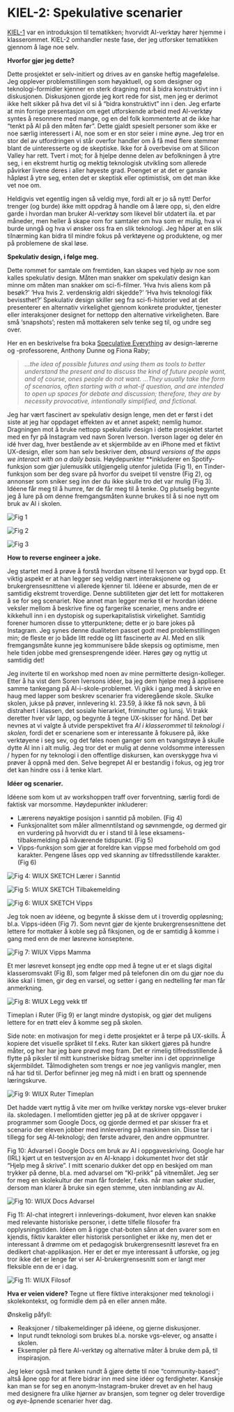 # KIEL-2: Spekulative scenarier

[KIEL-1](https://mikrobloggeriet.no/kiel/kiel-1/) var en introduksjon til tematikken; hvorvidt AI-verktøy hører hjemme i klasserommet. 
KIEL-2 omhandler neste fase, der jeg utforsker tematikken gjennom å lage noe selv. 

**Hvorfor gjør jeg dette?**

Dette prosjektet er selv-initiert og drives av en ganske heftig magefølelse. Jeg opplever problemstillingen som høyaktuell, og som designer og teknologi-formidler kjenner en sterk dragning mot å bidra konstruktivt inn i diskusjonen. Diskusjonen gjorde jeg kort rede for sist, men jeg er derimot ikke helt sikker på hva det vil si å “bidra konstruktivt” inn i den. Jeg erfarte at min forrige presentasjon om eget utforskende arbeid med AI-verktøy syntes å resonnere med mange, og en del folk kommenterte at de ikke har “tenkt på AI på den måten før”. Dette gjaldt spesielt personer som ikke er noe særlig interessert i AI, noe som er en stor seier i mine øyne. Jeg tror en stor del av utfordringen vi står overfor handler om å få med flere stemmer blant de uinteresserte og de skeptiske. Ikke for å overbevise om at Silicon Valley har rett. Tvert i mot; for å hjelpe denne delen av befolkningen å ytre seg, i en ekstremt hurtig og mektig teknologisk utvikling som allerede påvirker livene deres i aller høyeste grad. Poenget er at det er ganske håpløst å ytre seg, enten det er skeptisk eller optimistisk, om det man ikke vet noe om. 

Heldigvis vet egentlig ingen så veldig mye, fordi alt er jo så nytt! Derfor trenger (og burde) ikke mitt oppdrag å handle om å lære opp, si, den eldre garde i hvordan man bruker AI-verktøy som likevel blir utdatert ila. et par måneder, men heller å skape rom for samtaler om hva som er mulig, hva vi burde unngå og hva vi ønsker oss fra en slik teknologi. Jeg håper at en slik tilnærming kan bidra til mindre fokus på verktøyene og produktene, og mer på problemene de skal løse. 

**Spekulativ design, i følge meg.**

Dette rommet for samtale om fremtiden, kan skapes ved hjelp av noe som kalles spekulativ design. Måten man snakker om spekulativ design kan minne om måten man snakker om sci-fi-filmer. ‘Hva hvis aliens kom på besøk?’ ‘Hva hvis 2. verdenskrig aldri skjedde?’ ‘Hva hvis teknologi fikk bevissthet?’ Spekulativ design skiller seg fra sci-fi-historier ved at det presenterer en alternativ virkelighet gjennom konkrete produkter, tjenester eller interaksjoner designet for nettopp den alternative virkeligheten. Bare små ‘snapshots’; resten må mottakeren selv tenke seg til, og undre seg over.

Her en en beskrivelse fra boka [Speculative Everything](https://mitpress.mit.edu/9780262019842/speculative-everything/) av design-lærerne og -professorene, Anthony Dunne og Fiona Raby;

> *…the idea of possible futures and using them as tools to better understand the present and to discuss the kind of future people want, and of course, ones people do not want.
...They usually take the form of scenarios, often starting with a what-if question, and are intended to open up spaces for debate and discussion; therefore, they are by necessity provocative, intentionally simplified, and fictional.*
> 

Jeg har vært fascinert av spekulativ design lenge, men det er først i det siste at jeg har oppdaget effekten av et annet aspekt; nemlig humor. Dragningen mot å bruke nettopp spekulativ design i dette prosjektet startet med en fyr på Instagram ved navn Soren Iverson. Iverson lager og deler én idé hver dag, hver bestående av et skjermbilde av en iPhone med et fiktivt UX-design, eller som han selv beskriver dem, *absurd versions of the apps we interact with on a daily basis.* Høydepunkter **inkluderer en Spotify-funksjon som gjør julemusikk utilgjengelig utenfor juletida (Fig 1), en Tinder-funksjon som ber deg svare på hvorfor du sveipet til venstre (Fig 2), og annonser som sniker seg inn der du ikke skulle tro det var mulig (Fig 3). Idéene får meg til å humre, før de får meg til å tenke. Og plutselig begynte jeg å lure på om denne fremgangsmåten kunne brukes til å si noe nytt om bruk av AI i skolen.


![Fig 1](https://github.com/iterate/mikrobloggeriet/assets/130968924/f71be9ef-8a64-49fe-bf25-7549329ef2d6)


![Fig 2](https://github.com/iterate/mikrobloggeriet/assets/130968924/0d520be8-c6d8-432f-84b8-14ebe8d9b905)


![Fig 3](https://github.com/iterate/mikrobloggeriet/assets/130968924/dfef2d31-aaa7-4a53-9062-1d60d921c67c)





**How to reverse engineer a joke.**

Jeg startet med å prøve å forstå hvordan vitsene til Iverson var bygd opp. Et viktig aspekt er at han legger seg veldig nært interaksjonene og brukergrensesnittene vi allerede kjenner til. Idéene er absurde, men de er samtidig ekstremt troverdige. Denne subtiliteten gjør det lett for mottakeren å se for seg scenariet. Noe annet man legger merke til er hvordan idéene veksler mellom å beskrive fine og fargerike scenarier, mens andre er kikkehull inn i en dystopisk og superkapitalistisk virkelighet. Samtidig forener humoren disse to ytterpunktene; dette er jo bare jokes på Instagram. Jeg synes denne dualiteten passet godt med problemstillingen min; de fleste er jo både litt redde og litt fascinerte av AI. Med en slik fremgangsmåte kunne jeg kommunisere både skepsis og optimisme, men hele tiden jobbe med grensesprengende idéer. Høres gøy og nyttig ut samtidig det! 

Jeg inviterte til en workshop med noen av mine permitterte design-kolleger. Etter å ha vist dem Soren Iversons idéer, ba jeg dem hjelpe meg å applisere samme tankegang på AI-i-skole-problemet. Vi gikk i gang med å skrive en haug med lapper som beskrev scenarier fra videregående skole. Skulke skolen, jukse på prøver, innlevering kl. 23.59, å ikke få nok søvn, å bli distrahert i klassen, det sosiale hierarkiet, friminutter og lunsj. Vi trakk deretter hver vår lapp, og begynte å tegne UX-skisser for hånd. Det bør nevnes at vi valgte å utvide perspektivet fra *AI i klasserommet* til *teknologi i skolen,* fordi det er scenariene som er interessante å fokusere på, ikke verktøyene i seg sev, og det føles noen ganger som en tvangstrøye å skulle dytte AI inn i alt mulig. Jeg tror det er mulig at denne voldsomme interessen / hypen for ny teknologi i den offentlige diskursen, kan overskygge hva vi prøver å oppnå med den. Selve begrepet AI er bestandig i fokus, og jeg tror det kan hindre oss i å tenke klart. 



**Idéer og scenarier.**

Idéene som kom ut av workshoppen traff over forventning, særlig fordi de faktisk var morsomme. Høydepunkter inkluderer:

- Lærerens nøyaktige posisjon i sanntid på mobilen. (Fig 4)
- Funksjonalitet som måler allmenntilstand og søvnmengde, og dermed gir en vurdering på hvorvidt du er i stand til å lese eksamens-tilbakemelding på nåværende tidspunkt. (Fig 5)
- Vipps-funksjon som gjør at foreldre kan vippse med forbehold om god karakter. Pengene låses opp ved skanning av tilfredsstillende karakter. (Fig 6)

  
![Fig 4: WIUX SKETCH Lærer i Sanntid](https://github.com/iterate/mikrobloggeriet/assets/130968924/6fa33b5a-9cd7-40b4-ae67-8b7f88bf5f35)

![Fig 5: WIUX SKETCH Tilbakemelding](https://github.com/iterate/mikrobloggeriet/assets/130968924/76878182-5f6d-4479-84b8-cd993377a17b)

![Fig 6: WIUX SKETCH Vipps](https://github.com/iterate/mikrobloggeriet/assets/130968924/621e80c4-df37-4d36-8216-2a5f829ff63c)



Jeg tok noen av idéene, og begynte å skisse dem ut i troverdig oppløsning; bl.a. Vipps-idéen (Fig 7). Som nevnt gjør de kjente brukergrensesnittene det lettere for mottaker å koble seg på fiksjonen, og de er samtidig å komme i gang med enn de mer løsrevne konseptene. 

![Fig 7: WIUX Vipps Mamma](https://github.com/iterate/mikrobloggeriet/assets/130968924/20b1eef7-3699-42a0-bc78-dae0b0a3e7d6)



Et mer løsrevet konsept jeg endte opp med å tegne ut er et slags digital klasseromsvakt (Fig 8), som følger med på telefonen din om du gjør noe du ikke skal i timen, gir deg en varsel, og setter i gang en nedtelling før man får anmerkning.

![Fig 8: WIUX Legg vekk tlf](https://github.com/iterate/mikrobloggeriet/assets/130968924/36c5105a-240e-4fe7-b01a-bbf3d442830d)


Timeplan i Ruter (Fig 9) er langt mindre dystopisk, og gjør det muligens lettere for en trøtt elev å komme seg på skolen. 

Side note: en motivasjon for meg i dette prosjektet er å terpe på UX-skills. Å kopiere det visuelle språket til f.eks. Ruter kan sikkert gjøres på hundre måter, og her har jeg bare prøvd meg fram. Det er rimelig tilfredsstillende å flytte på piksler til mitt kunstneriske bidrag smelter inn i det opprinnelige skjermbildet. Tålmodigheten som trengs er noe jeg vanligvis mangler, men nå har tid til. Derfor befinner jeg meg nå midt i en bratt og spennende læringskurve.

![Fig 9: WIUX Ruter Timeplan](https://github.com/iterate/mikrobloggeriet/assets/130968924/64c70320-a884-45f4-8abe-f8e1995128e3)

Det hadde vært nyttig å vite mer om hvilke verktøy norske vgs-elever bruker ila. skoledagen. I mellomtiden gjetter jeg på at de skriver oppgaver i programmer som Google Docs, og gjorde dermed et par skisser fra et scenario der eleven jobber med innlevering på maskinen sin. Disse tar i tillegg for seg AI-teknologi; den første advarer, den andre oppmuntrer.

Fig 10: Advarsel i Google Docs om bruk av AI i oppgaveskriving. Google har (IRL) kjørt ut en testversjon av en AI-knapp i dokumentet hvor det står “Hjelp meg å skrive”. I mitt scenario dukker det opp en beskjed om man trykker på denne, bl.a. med advarsel om “KI-prikk” på vitnemålet. Jeg ser for meg en skolekultur der man får fordeler, f.eks. når man søker studier, dersom man klarer å bruke sin egen stemme, uten innblanding av AI.

![Fig 10: WIUX Docs Advarsel](https://github.com/iterate/mikrobloggeriet/assets/130968924/125e6915-cb01-4568-a4a0-f8fede4876f9)

Fig 11: AI-chat integrert i innleverings-dokument, hvor eleven kan snakke med relevante historiske personer, i dette tilfelle filosofer fra opplysningstiden. Idéen om å rigge chat-boten sånn at den svarer som en kjendis, fiktiv karakter eller historisk personlighet er ikke ny, men det er interessant å drømme om et pedagogisk brukergrensesnitt løsrevet fra en dedikert chat-applikasjon. Her er det er mye interessant å utforske, og jeg tror ikke det er lenge før vi ser AI-brukergrensesnitt som er langt mer fleksible enn de er i dag.

![Fig 11: WIUX Filosof](https://github.com/iterate/mikrobloggeriet/assets/130968924/70d35419-1d97-4605-a4dc-a49c95e75f1e)


**Hva er veien videre?**
Tegne ut flere fiktive interaksjoner med teknologi i skolekontekst, og formidle dem på en eller annen måte. 

Ønskelig påfyll:

- Reaksjoner / tilbakemeldinger på idéene, og gjerne diskusjoner.
- Input rundt teknologi som brukes bl.a. norske vgs-elever, og ansatte i skolen.
- Eksempler på flere AI-verktøy og alternative måter å bruke dem på, til inspirasjon.

Jeg leker også med tanken rundt å gjøre dette til noe “community-based”; altså åpne opp for at flere bidrar inn med sine idéer og ferdigheter. Kanskje kan man se for seg en anonym-Instagram-bruker drevet av en hel haug med designere fra ulike hjørner av bransjen, som tegner og deler troverdige og øye-åpnende scenarier hver dag.
